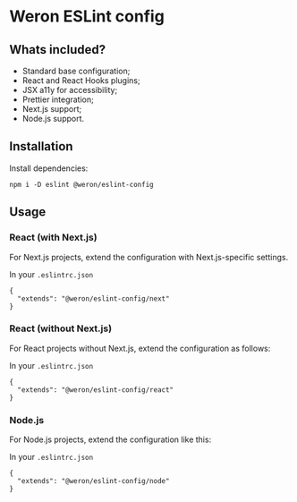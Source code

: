 # Weron ESLint config

## Whats included?

- Standard base configuration;
- React and React Hooks plugins;
- JSX a11y for accessibility;
- Prettier integration;
- Next.js support;
- Node.js support.

## Installation

Install dependencies:

```
npm i -D eslint @weron/eslint-config
```

## Usage

### React (with Next.js)

For Next.js projects, extend the configuration with Next.js-specific settings.

In your `.eslintrc.json`

```
{
  "extends": "@weron/eslint-config/next"
}
```

### React (without Next.js)

For React projects without Next.js, extend the configuration as follows:

In your `.eslintrc.json`

```
{
  "extends": "@weron/eslint-config/react"
}
```

### Node.js

For Node.js projects, extend the configuration like this:

In your `.eslintrc.json`

```
{
  "extends": "@weron/eslint-config/node"
}
```
